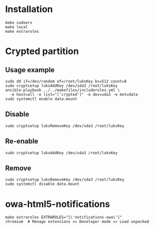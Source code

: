# Installation
```
make sudoers
make local
make extraroles
```

# Crypted partition

## Usage example
```
sudo dd if=/dev/random of=/root/luksKey bs=512 count=8
sudo cryptsetup luksAddKey /dev/sda3 /root/luksKey
ansible-playbook ../../makefiles/includeroles.yml \
  -e host=all -e list="['crypted']" -e dev=sda3 -e mnt=data
sudo systemctl enable data.mount
```

## Disable
```
sudo cryptsetup luksRemoveKey /dev/sda3 /root/luksKey
```

## Re-enable
```
sudo cryptsetup luksAddKey /dev/sda3 /root/luksKey
```

## Remove
```
sudo cryptsetup luksRemoveKey /dev/sda3 /root/luksKey
sudo systemctl disable data.mount
```

# owa-html5-notifications
```
make extraroles EXTRAROLES="[\'notifications-owa\']"
chromium  # Manage extensions => Developer mode => Load unpacked
```
